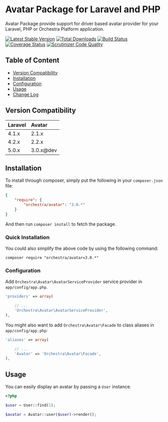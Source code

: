 Avatar Package for Laravel and PHP
==============

Avatar Package provide support for driver based avatar provider for your Laravel, PHP or Orchestra Platform application.

[![Latest Stable Version](https://poser.pugx.org/orchestra/avatar/v/stable.png)](https://packagist.org/packages/orchestra/avatar)
[![Total Downloads](https://poser.pugx.org/orchestra/avatar/downloads.png)](https://packagist.org/packages/orchestra/avatar)
[![Build Status](https://travis-ci.org/orchestral/avatar.svg?branch=master)](https://travis-ci.org/orchestral/avatar)
[![Coverage Status](https://coveralls.io/repos/orchestral/avatar/badge.png?branch=master)](https://coveralls.io/r/orchestral/avatar?branch=master)
[![Scrutinizer Code Quality](https://scrutinizer-ci.com/g/orchestral/avatar/badges/quality-score.png?b=master)](https://scrutinizer-ci.com/g/orchestral/avatar/?branch=master)

## Table of Content

* [Version Compatibility](#compatibility)
* [Installation](#installation)
* [Configuration](#configuration)
* [Usage](#usage)
* [Change Log](http://orchestraplatform.com/docs/latest/components/avatar/changes#v3-0)

## Version Compatibility

Laravel  | Avatar
:--------|:---------
 4.1.x   | 2.1.x
 4.2.x   | 2.2.x
 5.0.x   | 3.0.x@dev

## Installation

To install through composer, simply put the following in your `composer.json` file:

```json
{
	"require": {
		"orchestra/avatar": "3.0.*"
	}
}
```

And then run `composer install` to fetch the package.

### Quick Installation

You could also simplify the above code by using the following command:

```
composer require "orchestra/avatar=3.0.*"
```

### Configuration

Add `Orchestra\Avatar\AvatarServiceProvider` service provider in `app/config/app.php`.

```php
'providers' => array(

	// ...
	'Orchestra\Avatar\AvatarServiceProvider',
),
```

You might also want to add `Orchestra\Avatar\Facade` to class aliases in `app/config/app.php`:

```php
'aliases' => array(

	// ...
	'Avatar' => 'Orchestra\Avatar\Facade',
),
```

## Usage

You can easily display an avatar by passing a `User` instance.

```php
<?php

$user = User::find(1);

$avatar = Avatar::user($user)->render();
```
